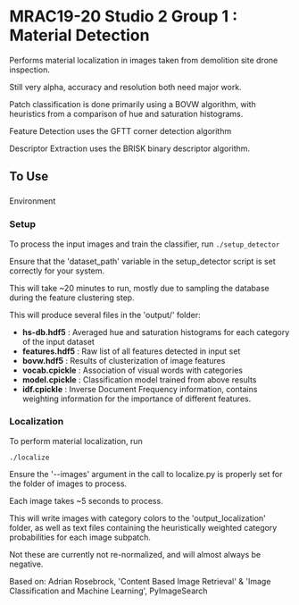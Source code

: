 MRAC19-20 Studio 2 Group 1 : Material Detection
===============================================

Performs material localization in images taken from demolition site drone inspection. 

Still very alpha, accuracy and resolution both need major work.

Patch classification is done primarily using a BOVW algorithm, with heuristics from a comparison of hue and saturation histograms.

Feature Detection uses the GFTT corner detection algorithm

Descriptor Extraction uses the BRISK binary descriptor algorithm. 


To Use
------

###
Environment



### Setup

To process the input images and train the classifier, run 
`./setup_detector`

Ensure that the 'dataset\_path' variable in the setup_detector script is set correctly for your system. 

This will take ~20 minutes to run, mostly due to sampling the database during the feature clustering step.

This will produce several files in the 'output/' folder: 

- **hs-db.hdf5** : Averaged hue and saturation histograms for each category of the input dataset
- **features.hdf5** : Raw list of all features detected in input set
- **bovw.hdf5** : Results of clusterization of image features
- **vocab.cpickle** : Association of visual words with categories
- **model.cpickle** : Classification model trained from above results
- **idf.cpickle** : Inverse Document Frequency information, contains weighting information for the importance of different features. 

### Localization

To perform material localization, run 

`./localize`
 
Ensure the '--images' argument in the call to localize.py is properly set for the folder of images to process. 

Each image takes ~5 seconds to process. 

This will write images with category colors to the 'output_localization' folder, as well as text files containing the heuristically weighted category probabilities for each image subpatch. 

Not these are currently not re-normalized, and will almost always be negative. 


Based on:
Adrian Rosebrock, 'Content Based Image Retrieval' & 'Image Classification and Machine Learning', PyImageSearch